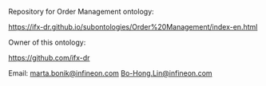 Repository for Order Management ontology:

https://ifx-dr.github.io/subontologies/Order%20Management/index-en.html

Owner of this ontology:

https://github.com/ifx-dr

Email: marta.bonik@infineon.com
       Bo-Hong.Lin@infineon.com
